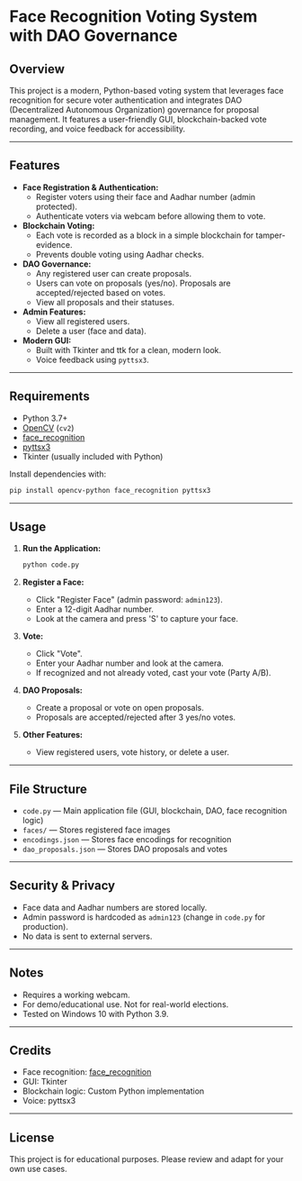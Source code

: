 # Face Recognition Voting System with DAO Governance

## Overview

This project is a modern, Python-based voting system that leverages face recognition for secure voter authentication and integrates DAO (Decentralized Autonomous Organization) governance for proposal management. It features a user-friendly GUI, blockchain-backed vote recording, and voice feedback for accessibility.

---

## Features

- **Face Registration & Authentication:**
  - Register voters using their face and Aadhar number (admin protected).
  - Authenticate voters via webcam before allowing them to vote.
- **Blockchain Voting:**
  - Each vote is recorded as a block in a simple blockchain for tamper-evidence.
  - Prevents double voting using Aadhar checks.
- **DAO Governance:**
  - Any registered user can create proposals.
  - Users can vote on proposals (yes/no). Proposals are accepted/rejected based on votes.
  - View all proposals and their statuses.
- **Admin Features:**
  - View all registered users.
  - Delete a user (face and data).
- **Modern GUI:**
  - Built with Tkinter and ttk for a clean, modern look.
  - Voice feedback using `pyttsx3`.

---

## Requirements

- Python 3.7+
- [OpenCV](https://pypi.org/project/opencv-python/) (`cv2`)
- [face_recognition](https://pypi.org/project/face_recognition/)
- [pyttsx3](https://pypi.org/project/pyttsx3/)
- Tkinter (usually included with Python)

Install dependencies with:

```bash
pip install opencv-python face_recognition pyttsx3
```

---

## Usage

1. **Run the Application:**
   ```bash
   python code.py
   ```

2. **Register a Face:**
   - Click "Register Face" (admin password: `admin123`).
   - Enter a 12-digit Aadhar number.
   - Look at the camera and press 'S' to capture your face.

3. **Vote:**
   - Click "Vote".
   - Enter your Aadhar number and look at the camera.
   - If recognized and not already voted, cast your vote (Party A/B).

4. **DAO Proposals:**
   - Create a proposal or vote on open proposals.
   - Proposals are accepted/rejected after 3 yes/no votes.

5. **Other Features:**
   - View registered users, vote history, or delete a user.

---

## File Structure

- `code.py` — Main application file (GUI, blockchain, DAO, face recognition logic)
- `faces/` — Stores registered face images
- `encodings.json` — Stores face encodings for recognition
- `dao_proposals.json` — Stores DAO proposals and votes

---

## Security & Privacy
- Face data and Aadhar numbers are stored locally.
- Admin password is hardcoded as `admin123` (change in `code.py` for production).
- No data is sent to external servers.

---

## Notes
- Requires a working webcam.
- For demo/educational use. Not for real-world elections.
- Tested on Windows 10 with Python 3.9.

---

## Credits
- Face recognition: [face_recognition](https://github.com/ageitgey/face_recognition)
- GUI: Tkinter
- Blockchain logic: Custom Python implementation
- Voice: pyttsx3

---

## License
This project is for educational purposes. Please review and adapt for your own use cases. 